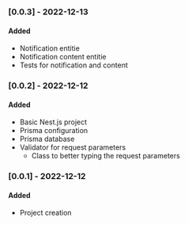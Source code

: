 ### [0.0.3] - 2022-12-13

#### Added  
- Notification entitie
- Notification content entitie
- Tests for notification and content

### [0.0.2] - 2022-12-12  

#### Added  
- Basic Nest.js project
- Prisma configuration
- Prisma database
- Validator for request parameters
  - Class to better typing the request parameters

### [0.0.1] - 2022-12-12  

#### Added  
- Project creation